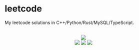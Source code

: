# leetcode
My leetcode solutions in C++/Python/Rust/MySQL/TypeScript.

<div align="center">
<br/>
<img src="https://img.shields.io/badge/Solved-860/3384%20=%2025%25-blue.svg?style=flat-square" />
<br/>
<img src="https://img.shields.io/badge/Easy-317/842-5CB85D.svg?style=flat-square" />
<img src="https://img.shields.io/badge/Medium-430/1766-F0AE4E.svg?style=flat-square" />
<img src="https://img.shields.io/badge/Hard-113/776-D95450.svg?style=flat-square" />
</div>